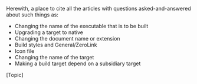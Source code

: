 

Herewith, a place to cite all the articles with questions asked-and-answered about such things as:



* Changing the name of the executable that is to be built
* Upgrading a target to native 
* Changing the document name or extension
* Build styles and General/ZeroLink
* Icon file
* Changing the name of the target
* Making a build target depend on a subsidiary target



[Topic]